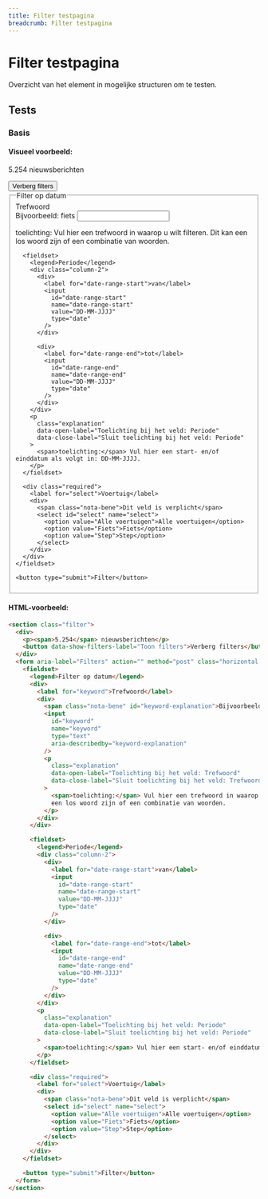 ```yaml
---
title: Filter testpagina
breadcrumb: Filter testpagina
---
```


<h1 id="introduction">Filter testpagina</h1>

Overzicht van het element in mogelijke structuren om te testen.

<h2 id="tests">Tests</h2>

### Basis

#### Visueel voorbeeld:

<section class="filter">
  <div>
    <p><span>5.254</span> nieuwsberichten</p>
    <button data-show-filters-label="Toon filters">Verberg filters</button>
  </div>
  <form aria-label="Filters" action="" method="post" class="horizontal help">
    <fieldset>
      <legend>Filter op datum</legend>
      <div>
        <label for="keyword">Trefwoord</label>
        <div>
          <span class="nota-bene" id="keyword-explanation">Bijvoorbeeld: fiets</span>
          <input
            id="keyword"
            name="keyword"
            type="text"
            aria-describedby="keyword-explanation"
          />
          <p
            class="explanation"
            data-open-label="Toelichting bij het veld: Trefwoord"
            data-close-label="Sluit toelichting bij het veld: Trefwoord"
          >
            <span>toelichting:</span> Vul hier een trefwoord in waarop u wilt filteren. Dit kan
            een los woord zijn of een combinatie van woorden.
          </p>
        </div>
      </div>

      <fieldset>
        <legend>Periode</legend>
        <div class="column-2">
          <div>
            <label for="date-range-start">van</label>
            <input
              id="date-range-start"
              name="date-range-start"
              value="DD-MM-JJJJ"
              type="date"
            />
          </div>

          <div>
            <label for="date-range-end">tot</label>
            <input
              id="date-range-end"
              name="date-range-end"
              value="DD-MM-JJJJ"
              type="date"
            />
          </div>
        </div>
        <p
          class="explanation"
          data-open-label="Toelichting bij het veld: Periode"
          data-close-label="Sluit toelichting bij het veld: Periode"
        >
          <span>toelichting:</span> Vul hier een start- en/of einddatum als volgt in: DD-MM-JJJJ.
        </p>
      </fieldset>

      <div class="required">
        <label for="select">Voertuig</label>
        <div>
          <span class="nota-bene">Dit veld is verplicht</span>
          <select id="select" name="select">
            <option value="Alle voertuigen">Alle voertuigen</option>
            <option value="Fiets">Fiets</option>
            <option value="Step">Step</option>
          </select>
        </div>
      </div>
    </fieldset>

    <button type="submit">Filter</button>
  </form>
</section>

#### HTML-voorbeeld:

```html
<section class="filter">
  <div>
    <p><span>5.254</span> nieuwsberichten</p>
    <button data-show-filters-label="Toon filters">Verberg filters</button>
  </div>
  <form aria-label="Filters" action="" method="post" class="horizontal help">
    <fieldset>
      <legend>Filter op datum</legend>
      <div>
        <label for="keyword">Trefwoord</label>
        <div>
          <span class="nota-bene" id="keyword-explanation">Bijvoorbeeld: fiets</span>
          <input
            id="keyword"
            name="keyword"
            type="text"
            aria-describedby="keyword-explanation"
          />
          <p
            class="explanation"
            data-open-label="Toelichting bij het veld: Trefwoord"
            data-close-label="Sluit toelichting bij het veld: Trefwoord"
          >
            <span>toelichting:</span> Vul hier een trefwoord in waarop u wilt filteren. Dit kan
            een los woord zijn of een combinatie van woorden.
          </p>
        </div>
      </div>

      <fieldset>
        <legend>Periode</legend>
        <div class="column-2">
          <div>
            <label for="date-range-start">van</label>
            <input
              id="date-range-start"
              name="date-range-start"
              value="DD-MM-JJJJ"
              type="date"
            />
          </div>

          <div>
            <label for="date-range-end">tot</label>
            <input
              id="date-range-end"
              name="date-range-end"
              value="DD-MM-JJJJ"
              type="date"
            />
          </div>
        </div>
        <p
          class="explanation"
          data-open-label="Toelichting bij het veld: Periode"
          data-close-label="Sluit toelichting bij het veld: Periode"
        >
          <span>toelichting:</span> Vul hier een start- en/of einddatum als volgt in: DD-MM-JJJJ.
        </p>
      </fieldset>

      <div class="required">
        <label for="select">Voertuig</label>
        <div>
          <span class="nota-bene">Dit veld is verplicht</span>
          <select id="select" name="select">
            <option value="Alle voertuigen">Alle voertuigen</option>
            <option value="Fiets">Fiets</option>
            <option value="Step">Step</option>
          </select>
        </div>
      </div>
    </fieldset>

    <button type="submit">Filter</button>
  </form>
</section>
